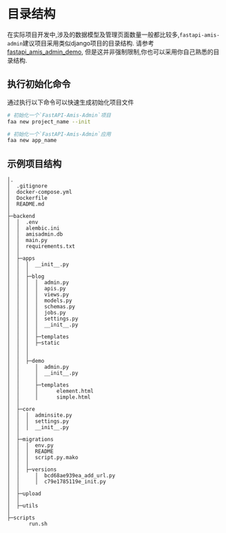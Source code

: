 # 目录结构

在实际项目开发中,涉及的数据模型及管理页面数量一般都比较多,`fastapi-amis-admin`建议项目采用类似django项目的目录结构.
请参考[fastapi_amis_admin_demo](https://github.com/amisadmin/fastapi_amis_admin_demo), 但是这并非强制限制,你也可以采用你自己熟悉的目录结构.

## 执行初始化命令

通过执行以下命令可以快速生成初始化项目文件

```bash
# 初始化一个`FastAPI-Amis-Admin`项目
faa new project_name --init

# 初始化一个`FastAPI-Amis-Admin`应用
faa new app_name
```

## 示例项目结构

```
│.
│  .gitignore
│  docker-compose.yml
│  Dockerfile
│  README.md
│  
├─backend
│  │  .env
│  │  alembic.ini
│  │  amisadmin.db
│  │  main.py
│  │  requirements.txt
│  │  
│  ├─apps
│  │  │  __init__.py
│  │  │  
│  │  ├─blog
│  │  │  │  admin.py
│  │  │  │  apis.py
│  │  │  │  views.py
│  │  │  │  models.py
│  │  │  │  schemas.py
│  │  │  │  jobs.py
│  │  │  │  settings.py
│  │  │  │  __init__.py
│  │  │  │  
│  │  │  ├─templates
│  │  │  ├─static
│  │  │  
│  │  │          
│  │  ├─demo
│  │     │  admin.py
│  │     │  __init__.py
│  │     │  
│  │     ├─templates
│  │     │      element.html
│  │     │      simple.html
│  │          
│  ├─core
│  │  │  adminsite.py
│  │  │  settings.py
│  │  │  __init__.py
│  │          
│  ├─migrations
│  │  │  env.py
│  │  │  README
│  │  │  script.py.mako
│  │  │  
│  │  ├─versions
│  │     │  bcd68ae939ea_add_url.py
│  │     │  c79e1785119e_init.py
│  │          
│  ├─upload
│  │          
│  ├─utils
│          
├─scripts
       run.sh

```

